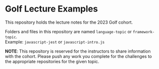 # Golf Lecture Examples

This repository holds the lecture notes for the 2023 Golf cohort. 

Folders and files in this repository are named `language-topic` or `framework-topic`.  
Example: `javascript-jest` or `javascript-intro.js`


**NOTE**: This repository is reserved for the instructors to share information with the cohort. Please push any work you complete for the challenges to the appropriate repositories for the given topic.
